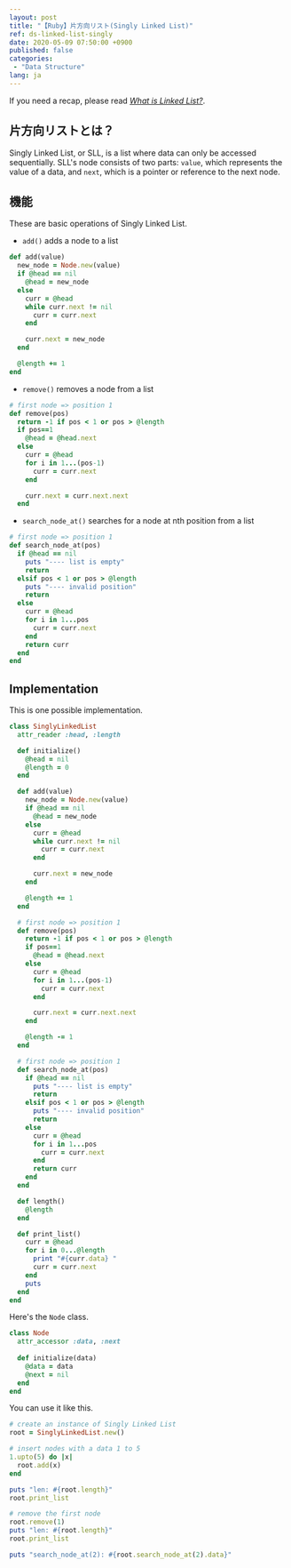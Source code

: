 ```yaml
---
layout: post
title: "【Ruby】片方向リスト(Singly Linked List)"
ref: ds-linked-list-singly
date: 2020-05-09 07:50:00 +0900
published: false
categories:
 - "Data Structure"
lang: ja
---
```


If you need a recap, please read <i>[What is Linked List?](./en-data-structure-linked-list)</i>.


## 片方向リストとは？
Singly Linked List, or SLL, is a list where data can only be accessed sequentially. SLL's node
consists of two parts: `value`, which represents the value of a data, and `next`, which 
is a pointer or reference to the next node.

## 機能
These are basic operations of Singly Linked List.

- `add()` adds a node to a list

```rb
def add(value)
  new_node = Node.new(value)
  if @head == nil
    @head = new_node
  else
    curr = @head
    while curr.next != nil
      curr = curr.next
    end

    curr.next = new_node
  end

  @length += 1
end
```

- `remove()` removes a node from a list

```rb
# first node => position 1
def remove(pos)
  return -1 if pos < 1 or pos > @length
  if pos==1
    @head = @head.next
  else
    curr = @head
    for i in 1...(pos-1)
      curr = curr.next
    end

    curr.next = curr.next.next
  end
```


- `search_node_at()` searches for a node at nth position from a list

```rb
# first node => position 1
def search_node_at(pos)
  if @head == nil
    puts "---- list is empty"
    return 
  elsif pos < 1 or pos > @length
    puts "---- invalid position"
    return
  else
    curr = @head
    for i in 1...pos
      curr = curr.next
    end
    return curr
  end
end
```

## Implementation

This is one possible implementation.

```rb
class SinglyLinkedList
  attr_reader :head, :length

  def initialize()
    @head = nil
    @length = 0
  end

  def add(value)
    new_node = Node.new(value)
    if @head == nil
      @head = new_node
    else
      curr = @head
      while curr.next != nil
        curr = curr.next
      end

      curr.next = new_node
    end

    @length += 1
  end

  # first node => position 1
  def remove(pos)
    return -1 if pos < 1 or pos > @length
    if pos==1
      @head = @head.next
    else
      curr = @head
      for i in 1...(pos-1)
        curr = curr.next
      end

      curr.next = curr.next.next
    end

    @length -= 1
  end

  # first node => position 1
  def search_node_at(pos)
    if @head == nil
      puts "---- list is empty"
      return 
    elsif pos < 1 or pos > @length
      puts "---- invalid position"
      return
    else
      curr = @head
      for i in 1...pos
        curr = curr.next
      end
      return curr
    end
  end

  def length()
    @length
  end

  def print_list()
    curr = @head
    for i in 0...@length
      print "#{curr.data} "
      curr = curr.next
    end
    puts
  end
end
```

Here's the `Node` class.
```rb
class Node
  attr_accessor :data, :next
  
  def initialize(data)
    @data = data
    @next = nil
  end
end
```

You can use it like this.

```rb
# create an instance of Singly Linked List
root = SinglyLinkedList.new()

# insert nodes with a data 1 to 5
1.upto(5) do |x|
  root.add(x)
end

puts "len: #{root.length}"
root.print_list

# remove the first node
root.remove(1)
puts "len: #{root.length}"
root.print_list

puts "search_node_at(2): #{root.search_node_at(2).data}"
```
